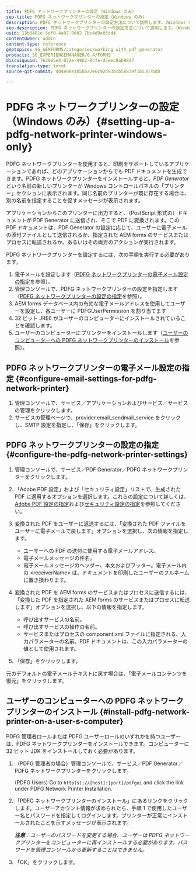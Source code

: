 ```yaml
---
title: PDFG ネットワークプリンターの設定（Windows のみ）
seo-title: PDFG ネットワークプリンターの設定（Windows のみ）
description: PDFG ネットワークプリンターの設定方法について説明します。（Windows のみ）
seo-description: PDFG ネットワークプリンターの設定方法について説明します。（Windows のみ）
uuid: 13b8481e-5ef0-4a07-9602-7bc4d9e05dd4
contentOwner: admin
content-type: reference
geptopics: SG_AEMFORMS/categories/working_with_pdf_generator
products: SG_EXPERIENCEMANAGER/6.4/FORMS
discoiquuid: 7620e5e4-022e-49b2-8cfe-d5eec8ab99d7
translation-type: tm+mt
source-git-commit: d04e08e105bba2e6c92d93bcb58839f1b5307bd8

---
```



# PDFG ネットワークプリンターの設定（Windows のみ）{#setting-up-a-pdfg-network-printer-windows-only}

PDFG ネットワークプリンターを使用すると、印刷をサポートしているアプリケーションであれば、どのアプリケーションからでも PDF ドキュメントを生成できます。PDFG ネットワークプリンターをインストールすると、*PDF Generator* という名前の新しいプリンターが Windows コントロールパネルの「プリンター」セクションに表示されます。同じ名前のプリンターが既に存在する場合は、別の名前を指定することを促すメッセージが表示されます。

アプリケーションからこのプリンターに出力すると、（PostScript 形式の）ドキュメントが PDF Generator に送信され、そこで PDF に変換されます。この PDF ドキュメントは、PDF Generator の設定に応じて、ユーザーに電子メールの添付ファイルとして送信されるか、指定された AEM forms のサービスまたはプロセスに転送されるか、あるいはその両方のアクションが実行されます。

PDFG ネットワークプリンターを設定するには、次の手順を実行する必要があります。

1. 電子メールを設定します（[PDFG ネットワークプリンターの電子メール設定の指定](setting-pdfg-network-printer-windows.md#configure-email-settings-for-pdfg-network-printer)を参照）。
1. 管理コンソールで、PDFG ネットワークプリンターの設定を指定します（[PDFG ネットワークプリンターの設定の指定](setting-pdfg-network-printer-windows.md#configure-the-pdfg-network-printer-settings)を参照）。
1. AEM forms データベース内の有効な電子メールアドレスを使用してユーザーを設定し、各ユーザーに PDFGUserPermission を割り当てます<!-- Fix broken link See Setting up and organizing users -->
1. 32 ビット JRE6 がユーザーのコンピューターにインストールされていることを確認します。
1. ユーザーのコンピューターにプリンターをインストールします（[ユーザーのコンピューターへの PDFG ネットワークプリンターのインストール](setting-pdfg-network-printer-windows.md#install-pdfg-network-printer-on-a-user-s-computer)を参照）。

## PDFG ネットワークプリンターの電子メール設定の指定 {#configure-email-settings-for-pdfg-network-printer}

1. 管理コンソールで、サービス／アプリケーションおよびサービス／サービスの管理をクリックします。
1. サービスの管理ページで、provider.email_sendmail_service をクリックし、SMTP 設定を指定し、「保存」をクリックします。

## PDFG ネットワークプリンターの設定の指定 {#configure-the-pdfg-network-printer-settings}

1. 管理コンソールで、サービス／PDF Generator／PDFG ネットワークプリンターをクリックします。
1. 「Adobe PDF 設定」および「セキュリティ設定」リストで、生成された PDF に適用するオプションを選択します。これらの設定について詳しくは、[Adobe PDF 設定の指定](/help/forms/using/admin-help/configuring-pdf-settings.md#configuring-adobe-pdf-settings)および[セキュリティ設定の指定](/help/forms/using/admin-help/configuring-security-settings.md#configuring-security-settings)を参照してください。
1. 変換された PDF をユーザーに返送するには、「変換された PDF ファイルをユーザーに電子メールで戻します」オプションを選択し、次の情報を指定します。

   * ユーザーへの PDF の送付に使用する電子メールアドレス。
   * 電子メールメッセージの件名。
   * 電子メールメッセージのヘッダー、本文およびフッター。電子メール内の &lt;receiverName> は、ドキュメントを印刷したユーザーのフルネームに置き換わります。

1. 変換された PDF を AEM forms のサービスまたはプロセスに送信するには、「変換した PDF を指定された AEM forms のサービスまたはプロセスに転送します」オプションを選択し、以下の情報を指定します。

   * 呼び出すサービスの名前。
   * 呼び出すサービスの操作の名前。
   * サービスまたはプロセスの component.xml ファイルに指定される、入力パラメーターの名前。PDF ドキュメントは、この入力パラメーターの値として使用されます。

1. 「保存」をクリックします。

元のデフォルトの電子メールテキストに戻す場合は、「電子メールコンテンツを復元」をクリックします。

## ユーザーのコンピューターへの PDFG ネットワークプリンターのインストール {#install-pdfg-network-printer-on-a-user-s-computer}

PDFG 管理者ロールまたは PDFG ユーザーロールのいずれかを持つユーザーは、PDFG ネットワークプリンターをインストールできます。コンピューターに 32 ビット JDK をインストールしておく必要があります。

1. （PDFG 管理者の場合）管理コンソールで、サービス／PDF Generator／PDFG ネットワークプリンターをクリックします。

   (PDFG Users) Go to `http(s)://[host]:[port]/pdfgui` and click the link under PDFG Network Printer Installation.

1. 「PDFG ネットワークプリンターのインストール」にあるリンクをクリックします。ユーザーアカウント情報が求められたら、手順 1 で使用したユーザー名とパスワードを指定してログインします。プリンターが正常にインストールされたことを示すメッセージが表示されます。

   ***注意&#x200B;**：ユーザーのパスワードを変更する場合、ユーザーは PDFG ネットワークプリンターをコンピューターに再インストールする必要があります。パスワードを管理コンソールから更新することはできません。*

1. 「OK」をクリックします。

